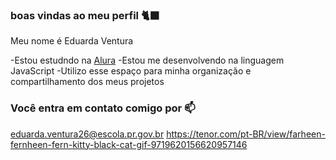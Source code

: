 ### boas vindas ao meu perfil 🐈‍⬛

Meu nome é Eduarda Ventura 

-Estou estudndo na [Alura](https://www.alura.com.br)
-Estou me desenvolvendo na linguagem JavaScript
-Utilizo esse espaço para minha organização e compartilhamento dos meus projetos

### Você entra em contato comigo por 📫

eduarda.ventura26@escola.pr.gov.br
https://tenor.com/pt-BR/view/farheen-fernheen-fern-kitty-black-cat-gif-9719620156620957146
